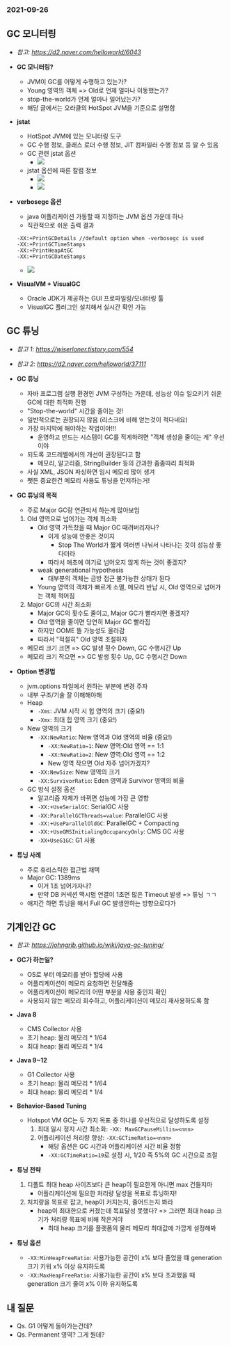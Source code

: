 ### 2021-09-26

## GC 모니터링
- *참고: https://d2.naver.com/helloworld/6043*
- **GC 모니터링?**
    - JVM이 GC를 어떻게 수행하고 있는가?
    - Young 영역의 객체 => Old로 언제 얼마나 이동했는가?
    - stop-the-world가 언제 얼마나 일어났는가?
    - 해당 글에서는 오라클의 HotSpot JVM을 기준으로 설명함

- **jstat**
    - HotSpot JVM에 있는 모니터링 도구
    - GC 수행 정보, 클래스 로더 수행 정보, JIT 컴파일러 수행 정보 등 알 수 있음
    - GC 관련 jstat 옵션
        - ![](../image/2021-09-26-jstat-1.PNG)
    - jstat 옵션에 따른 칼럼 정보
        - ![](../image/2021-09-26-jstat-2.PNG)
        - ![](../image/2021-09-26-jstat-3.PNG)

- **verbosegc 옵션**
    - java 어플리케이션 가동할 때 지정하는 JVM 옵션 가운데 하나
    - 직관적으로 쉬운 출력 결과
    ```
    -XX:+PrintGCDetails //default option when -verbosegc is used
    -XX:+PrintGCTimeStamps
    -XX:+PrintHeapAtGC
    -XX:+PrintGCDateStamps
    ```
    - ![](../image/2021-09-26-verbose.PNG)

- **VisualVM + VisualGC**
    - Oracle JDK가 제공하는 GUI 프로파일링/모너터링 툴
    - VisualGC 플러그인 설치해서 실시간 확인 가능

## GC 튜닝
- *참고 1: https://wiserloner.tistory.com/554*
- *참고 2: https://d2.naver.com/helloworld/37111*
- **GC 튜닝**
    - 자바 프로그램 실행 환경인 JVM 구성하는 가운데, 성능상 이슈 일으키기 쉬운 GC에 대한 최적화 진행
    - "Stop-the-world" 시간을 줄이는 것!
    - 일반적으로는 권장되지 않음 (리스크에 비해 얻는것이 적다네요)
    - 가장 마지막에 해야하는 작업이야!!!
        - 운영하고 만드는 시스템이 GC를 적게하려면 "객체 생성을 줄이는 게" 우선이야
    - 되도록 코드레벨에서의 개선이 권장된다고 함
        - 메모리, 알고리즘, StringBuilder 등의 간과한 좀좀따리 최적화
    - 사실 XML, JSON 파싱하면 임시 메모리 많이 생겨
    - 쨋든 중요한건 메모리 사용도 튜닝을 먼저하는거!

- **GC 튜닝의 목적**
    - 주로 Major GC랑 연관되서 하는게 많아보임
    1. Old 영역으로 넘어가는 객체 최소화
        - Old 영역 가득찼을 때 Major GC 때려버리자나?
            - 이게 성능에 안좋은 것이지
                - Stop The World가 짧게 여러번 나눠서 나타나는 것이 성능상 좋다더라
            - 따라서 애초에 여기로 넘어오지 않게 하는 것이 좋겠지?
        - weak generational hypothesis
            - 대부분의 객체는 금방 접근 불가능한 상태가 된다
        - Young 영역의 객체가 빠르게 소멸, 메모리 반납 시, Old 영역으로 넘어가는 객체 적어짐
    2. Major GC의 시간 최소화
        - Major GC의 횟수도 줄이고, Major GC가 빨라지면 좋겠지?
        - Old 영역을 줄이면 당연히 Major GC 빨라짐
        - 하지만 OOME 뜰 가능성도 올라감
        - 따라서 "적절히" Old 영역 조절하자
    - 메모리 크기 크면 => GC 발생 횟수 Down, GC 수행시간 Up
    - 메모리 크기 작으면 => GC 발생 횟수 Up, GC 수행시간 Down

- **Option 변경법**
    - jvm.options 파일에서 원하는 부분에 변경 주자
    - 내부 구조/기술 잘 이해해야해
    - Heap
        - `-Xms`: JVM 시작 시 힙 영역의 크기 (중요!)
        - `-Xmx`: 최대 힙 영역 크기 (중요!)
    - New 영역의 크기
        - `-XX:NewRatio`: New 영역과 Old 영역의 비율 (중요!)
            - `-XX:NewRatio=1`: New 영역:Old 영역 == 1:1
            - `-XX:NewRatio=2`: New 영역:Old 영역 == 1:2
            - New 영역 작으면 Old 자주 넘어가겠지?
        - `-XX:NewSize`: New 영역의 크기
        - `-XX:SurvivorRatio`: Eden 영역과 Survivor 영역의 비율
    - GC 방식 설정 옵션   
        - 알고리즘 자체가 바뀌면 성능에 가장 큰 영향
        - `-XX:+UseSerialGC`: SerialGC 사용
        - `-XX:ParallelGCThreads=value`: ParallelGC 사용
        - `-XX:+UseParallelOldGC`: ParallelGC + Compacting
        - `-XX:+UseGMSInitialingOccupancyOnly`: CMS GC 사용
        - `-XX+UseG1GC`: G1 사용

- **튜닝 사례**
    - 주로 휴리스틱한 접근법 채택
    - Major GC: 1389ms
        - 이거 1초 넘어가자나?
        - 만약 DB 커넥션 맥시멈 연결이 1초면 많은 Timeout 발생 => 튜닝 ㄱㄱ
    - 애지간 하면 튜닝을 해서 Full GC 발생안하는 방향으로다가
    
## 기계인간 GC
- *참고: https://johngrib.github.io/wiki/java-gc-tuning/*
- **GC가 하는일?**
    - OS로 부터 메모리를 받아 할당에 사용
    - 어플리케이션이 메모리 요청하면 전달해줌
    - 어플리케이션이 메모리의 어떤 부분을 사용 중인지 확인
    - 사용되지 않는 메모리 회수하고, 어플리케이션이 메모리 재사용하도록 함

- **Java 8**
    - CMS Collector 사용
    - 초기 heap: 물리 메모리 * 1/64
    - 최대 heap: 물리 메모리 * 1/4

- **Java 9~12**
    - G1 Collector 사용
    - 초기 heap: 물리 메모리 * 1/64
    - 최대 heap: 물리 메모리 * 1/4
    
- **Behavior-Based Tuning**
    - Hotspot VM GC는 두 가지 목표 중 하나를 우선적으로 달성하도록 설정
        1. 최대 일시 정지 시간 최소화: `-XX: MaxGCPauseMillis=<nnn>`
        2. 어플리케이션 처리량 향상: `-XX:GCTimeRatio=<nnn>`
            - 해당 옵션은 GC 시간과 어플리케이션 시간 비율 정함
            - `-XX:GCTimeRatio=19`로 설정 시, 1/20 즉 5%의 GC 시간으로 조절

- **튜닝 전략**
    1. 디폴트 최대 heap 사이즈보다 큰 heap이 필요한게 아니면 max 건들지마
        - 어플리케이션에 필요한 처리량 달성을 목표로 튜닝하자!
    2. 처치량을 목표로 잡고, heap이 커지는지, 줄어드는지 봐라
        - heap이 최대한으로 커졌는데 목표달성 못했다? => 그러면 최대 heap 크기가 처리량 목표에 비해 작은거야
            - 최대 heap 크기를 플랫폼의 물리 메모리 최대값에 가깝게 설정해봐
    
- **튜닝 옵션**
    - `-XX:MinHeapFreeRatio`: 사용가능한 공간이 x% 보다 줄었을 떄 generation 크기 키워 x% 이상 유지하도록
    - `-XX:MaxHeapFreeRatio`: 사용가능한 공간이 x% 보다 초과했을 때 generation 크기 줄여 x% 이하 유지하도록

## 내 질문
- Qs. G1 어떻게 돌아가는건데?
- Qs. Permanent 영역? 그게 뭔데?
